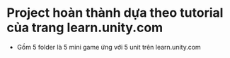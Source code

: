 # Project hoàn thành dựa theo tutorial của trang learn.unity.com
* Gồm 5 folder là 5 mini game ứng với 5 unit trên learn.unity.com